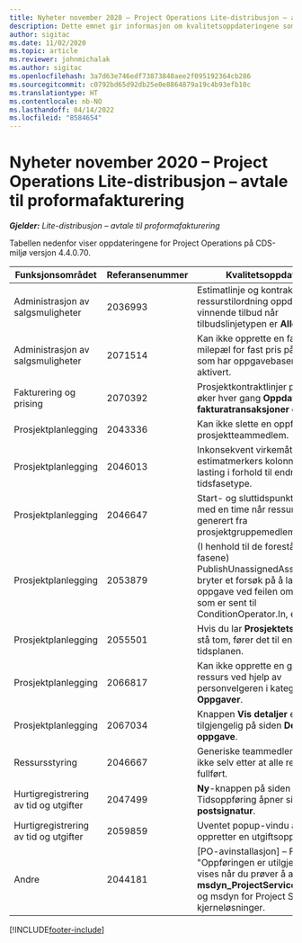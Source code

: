```yaml
---
title: Nyheter november 2020 – Project Operations Lite-distribusjon – avtale til proformafakturering
description: Dette emnet gir informasjon om kvalitetsoppdateringene som er tilgjengelige i november 2020-versjonen av Project Operations Lite-distribusjon – avtale til proformafakturering.
author: sigitac
ms.date: 11/02/2020
ms.topic: article
ms.reviewer: johnmichalak
ms.author: sigitac
ms.openlocfilehash: 3a7d63e746edf73873840aee2f095192364cb286
ms.sourcegitcommit: c0792bd65d92db25e0e8864879a19c4b93efb10c
ms.translationtype: HT
ms.contentlocale: nb-NO
ms.lasthandoff: 04/14/2022
ms.locfileid: "8584654"
---
```

# <a name="whats-new-november-2020---project-operations-lite-deployment---deal-to-proforma-invoicing"></a>Nyheter november 2020 – Project Operations Lite-distribusjon – avtale til proformafakturering

_**Gjelder:** Lite-distribusjon – avtale til proformafakturering_

Tabellen nedenfor viser oppdateringene for Project Operations på CDS-miljø versjon 4.4.0.70.

| Funksjonsområdet                 | Referansenummer | Kvalitetsoppdatering                                                                                                                                                                    |
|------------------------------|------------------|-----------------------------------------------------------------------------------------------------------------------------------------------------------------------------------|
|   Administrasjon av salgsmuligheter       | 2036993          | Estimatlinje og kontraktlinjer for ressurstilordning oppdateres på vinnende tilbud når tilbudslinjetypen er **Alle oppgaver**.                                                 |
|   Administrasjon av salgsmuligheter       | 2071514          | Kan ikke opprette en faktura for en milepæl for fast pris på en kontrakt som har oppgavebasert fakturering aktivert.                                                                          |
| Fakturering og prising          | 2070392          | Prosjektkontraktlinjer på fakturaen øker hver gang **Oppdater fakturatransaksjoner** er valgt.                                                                       |
| Prosjektplanlegging             | 2043336          | Kan ikke slette en oppføring for prosjektteammedlem.                                                                                                                                    |
| Prosjektplanlegging             | 2046013          | Inkonsekvent virkemåte for estimatmerkers kolonner under lasting i forhold til endring av tidsfasetype.                                                                                   |
| Prosjektplanlegging             | 2046647          | Start- og sluttidspunktene avviker med en time når ressurskrav blir generert fra prosjektgruppemedlemmer.                                                                      |
| Prosjektplanlegging             | 2053879          | (I henhold til de forestående CDS-fasene) PublishUnassignedAssignments bryter et forsøk på å lagre en oppgave ved feilen om at verdien som er sent til ConditionOperator.In, er tom. |
| Prosjektplanlegging             | 2055501          | Hvis du lar **Prosjektets startdato** stå tom, fører det til en feil i tidsplanen.                                                                                                      |
| Prosjektplanlegging             | 2066817          | Kan ikke opprette en generisk ressurs ved hjelp av personvelgeren i kategorien **Oppgaver**.                                                                                               |
| Prosjektplanlegging             | 2067034          | Knappen **Vis detaljer** er ikke tilgjengelig på siden **Detaljer for oppgave**.                                                                                                         |
| Ressursstyring          | 2046667          | Generiske teammedlemmer slettes ikke selv etter at alle ressurser er fullført.                                                                                                     |
| Hurtigregistrering av tid og utgifter | 2047499          | **Ny**-knappen på siden Tidsoppføring åpner siden **Ny e-postsignatur**.                                                                                               |
| Hurtigregistrering av tid og utgifter | 2059859          | Uventet popup-vindu åpnes når du oppretter en utgiftsoppføring.                                                                                                                         |
| Andre                        | 2044181          | [PO-avinstallasjon] – Feilen "Oppføringen er utilgjengelig" vises når du prøver å avinstallere **msdyn_ProjectServiceCore_Patch** og msdyn for Project Service-kjerneløsninger.        |


[!INCLUDE[footer-include](../../includes/footer-banner.md)]